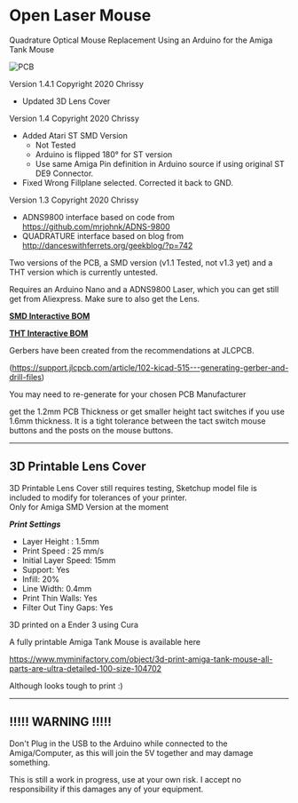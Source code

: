 # Open Laser Mouse
 Quadrature Optical Mouse Replacement Using an Arduino for the Amiga Tank Mouse

![PCB](Photos/small.jpg)

Version 1.4.1
Copyright 2020 Chrissy

* Updated 3D Lens Cover

Version 1.4
Copyright 2020 Chrissy

* Added Atari ST SMD Version
  * Not Tested
  * Arduino is flipped 180° for ST version
  * Use same Amiga Pin definition in Arduino source if using original ST DE9 Connector.
* Fixed Wrong Fillplane selected. Corrected it back to GND.

Version 1.3
Copyright 2020 Chrissy

* ADNS9800 interface based on code from https://github.com/mrjohnk/ADNS-9800
* QUADRATURE interface based on blog from http://danceswithferrets.org/geekblog/?p=742

Two versions of the PCB, a SMD version (v1.1 Tested, not v1.3 yet) and a THT version which is currently untested.

Requires an Arduino Nano and a ADNS9800 Laser, which you can get still get from Aliexpress. Make sure to also get the Lens.

[**SMD Interactive BOM**][IBOMSMD]

[**THT Interactive BOM**][IBOMTHT]

Gerbers have been created from the recommendations at JLCPCB.

(https://support.jlcpcb.com/article/102-kicad-515---generating-gerber-and-drill-files)

You may need to re-generate for your chosen PCB Manufacturer

get the 1.2mm PCB Thickness or get smaller height tact switches if you use 1.6mm thickness. It is a tight tolerance between the tact switch mouse buttons and the posts on the mouse buttons.

---

## 3D Printable Lens Cover

3D Printable Lens Cover still requires testing, Sketchup model file is included to modify for tolerances of your printer.
<br>Only for Amiga SMD Version at the moment

***Print Settings***

* Layer Height : 1.5mm
* Print Speed : 25 mm/s
* Initial Layer Speed: 15mm
* Support: Yes
* Infill: 20%
* Line Width: 0.4mm
* Print Thin Walls: Yes
* Filter Out Tiny Gaps: Yes

3D printed on a Ender 3 using Cura

A fully printable Amiga Tank Mouse is available here

https://www.myminifactory.com/object/3d-print-amiga-tank-mouse-all-parts-are-ultra-detailed-100-size-104702

Although looks tough to print :)

---

## !!!!! WARNING !!!!!
Don't Plug in the USB to the Arduino while connected to the Amiga/Computer, as this will join the 5V together and may damage something.

This is still a work in progress, use at your own risk. I accept no responsibility if this damages any of your equipment.


[IBOMSMD]: http://htmlpreview.github.io/?https://raw.githubusercontent.com/chris-jh/OpenLaserMouse/master/PCB/SMD/bom/ibom.html
[IBOMTHT]: http://htmlpreview.github.io/?https://raw.githubusercontent.com/chris-jh/OpenLaserMouse/master/PCB/THT/bom/ibom.html
